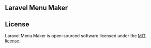 ## Laravel Menu Maker

## License

Laravel Menu Maker is open-sourced software licensed under the [MIT license](https://opensource.org/licenses/MIT).
